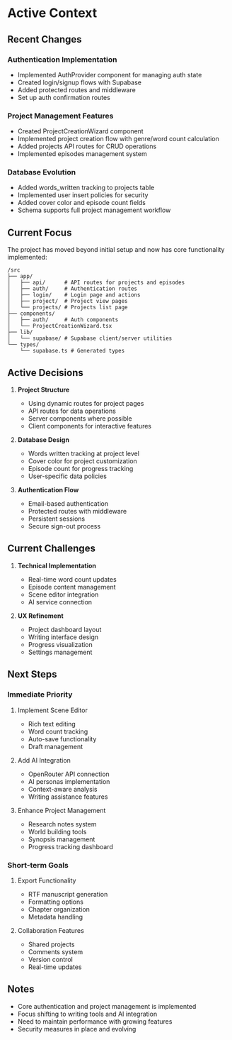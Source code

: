 # Active Context

## Recent Changes

### Authentication Implementation

- Implemented AuthProvider component for managing auth state
- Created login/signup flows with Supabase
- Added protected routes and middleware
- Set up auth confirmation routes

### Project Management Features

- Created ProjectCreationWizard component
- Implemented project creation flow with genre/word count calculation
- Added projects API routes for CRUD operations
- Implemented episodes management system

### Database Evolution

- Added words_written tracking to projects table
- Implemented user insert policies for security
- Added cover color and episode count fields
- Schema supports full project management workflow

## Current Focus

The project has moved beyond initial setup and now has core functionality implemented:

```
/src
├── app/
│   ├── api/      # API routes for projects and episodes
│   ├── auth/     # Authentication routes
│   ├── login/    # Login page and actions
│   ├── project/  # Project view pages
│   └── projects/ # Projects list page
├── components/
│   ├── auth/     # Auth components
│   └── ProjectCreationWizard.tsx
├── lib/
│   └── supabase/ # Supabase client/server utilities
└── types/
    └── supabase.ts # Generated types
```

## Active Decisions

1. **Project Structure**

   - Using dynamic routes for project pages
   - API routes for data operations
   - Server components where possible
   - Client components for interactive features

2. **Database Design**

   - Words written tracking at project level
   - Cover color for project customization
   - Episode count for progress tracking
   - User-specific data policies

3. **Authentication Flow**
   - Email-based authentication
   - Protected routes with middleware
   - Persistent sessions
   - Secure sign-out process

## Current Challenges

1. **Technical Implementation**

   - Real-time word count updates
   - Episode content management
   - Scene editor integration
   - AI service connection

2. **UX Refinement**
   - Project dashboard layout
   - Writing interface design
   - Progress visualization
   - Settings management

## Next Steps

### Immediate Priority

1. Implement Scene Editor

   - Rich text editing
   - Word count tracking
   - Auto-save functionality
   - Draft management

2. Add AI Integration

   - OpenRouter API connection
   - AI personas implementation
   - Context-aware analysis
   - Writing assistance features

3. Enhance Project Management
   - Research notes system
   - World building tools
   - Synopsis management
   - Progress tracking dashboard

### Short-term Goals

1. Export Functionality

   - RTF manuscript generation
   - Formatting options
   - Chapter organization
   - Metadata handling

2. Collaboration Features
   - Shared projects
   - Comments system
   - Version control
   - Real-time updates

## Notes

- Core authentication and project management is implemented
- Focus shifting to writing tools and AI integration
- Need to maintain performance with growing features
- Security measures in place and evolving
